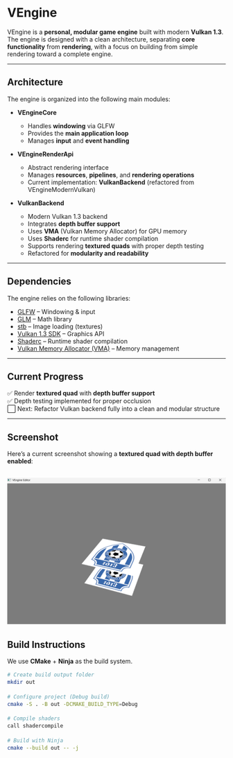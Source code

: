 # VEngine

VEngine is a **personal, modular game engine** built with modern **Vulkan 1.3**.  
The engine is designed with a clean architecture, separating **core functionality** from **rendering**, with a focus on building from simple rendering toward a complete engine.

---

## Architecture

The engine is organized into the following main modules:

- **VEngineCore**  
  - Handles **windowing** via GLFW  
  - Provides the **main application loop**  
  - Manages **input** and **event handling**

- **VEngineRenderApi**  
  - Abstract rendering interface  
  - Manages **resources**, **pipelines**, and **rendering operations**  
  - Current implementation: **VulkanBackend** (refactored from VEngineModernVulkan)

- **VulkanBackend**  
  - Modern Vulkan 1.3 backend  
  - Integrates **depth buffer support**  
  - Uses **VMA** (Vulkan Memory Allocator) for GPU memory  
  - Uses **Shaderc** for runtime shader compilation  
  - Supports rendering **textured quads** with proper depth testing  
  - Refactored for **modularity and readability**  

---

## Dependencies

The engine relies on the following libraries:

- [GLFW](https://www.glfw.org/) – Windowing & input  
- [GLM](https://github.com/g-truc/glm) – Math library  
- [stb](https://github.com/nothings/stb) – Image loading (textures)  
- [Vulkan 1.3 SDK](https://vulkan.lunarg.com/sdk/home) – Graphics API  
- [Shaderc](https://github.com/google/shaderc) – Runtime shader compilation  
- [Vulkan Memory Allocator (VMA)](https://github.com/GPUOpen-LibrariesAndSDKs/VulkanMemoryAllocator) – Memory management  

---

## Current Progress

✅ Render **textured quad** with **depth buffer support**  
✅ Depth testing implemented for proper occlusion  
⬜ Next: Refactor Vulkan backend fully into a clean and modular structure  

---

## Screenshot

Here’s a current screenshot showing a **textured quad with depth buffer enabled**:  

![Current](<Screenshot 2025-09-27 130808.png>)
---

## Build Instructions

We use **CMake** + **Ninja** as the build system.

```bash
# Create build output folder
mkdir out

# Configure project (Debug build)
cmake -S . -B out -DCMAKE_BUILD_TYPE=Debug

# Compile shaders
call shadercompile

# Build with Ninja
cmake --build out -- -j
